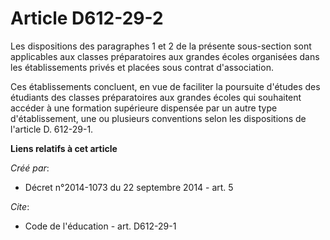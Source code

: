 # Article D612-29-2

Les dispositions des paragraphes 1 et 2 de la présente sous-section sont applicables aux classes préparatoires aux grandes
écoles organisées dans les établissements privés et placées sous contrat d'association. 

Ces établissements concluent, en vue de faciliter la poursuite d'études des étudiants des classes préparatoires aux grandes
écoles qui souhaitent accéder à une formation supérieure dispensée par un autre type d'établissement, une ou plusieurs
conventions selon les dispositions de l'article D. 612-29-1.

**Liens relatifs à cet article**

_Créé par_:

  - Décret n°2014-1073 du 22 septembre 2014 - art. 5

_Cite_:

  - Code de l'éducation - art. D612-29-1
